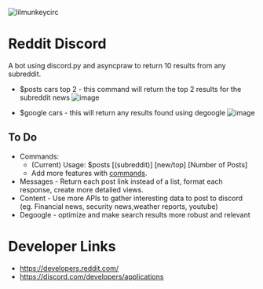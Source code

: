 ![lilmunkeycirc](https://github.com/user-attachments/assets/3a7c7e0e-9501-4ad2-aaeb-64686ce20dd5)

# Reddit Discord
A bot using discord.py and asyncpraw to return 10 results from any subreddit.  
- $posts cars top 2 - this command will return the top 2 results for the subreddit news
![image](https://github.com/user-attachments/assets/5f50ad2c-a133-41d3-a7cd-cff57b2db32e)
  

- $google cars - this will return any results found using degoogle
![image](https://github.com/user-attachments/assets/3f116d24-2845-4c80-a9b4-0626b1d27fe1)


## To Do
- Commands:
  +    (Current) Usage: $posts [(subreddit)] [new/top] [Number of Posts]      
  +    Add more features with [commands](https://discordpy.readthedocs.io/en/latest/ext/commands/commands.html).
- Messages - Return each post link instead of a list, format each response, create more detailed views.
- Content - Use more APIs to gather interesting data to post to discord (eg. Financial news, security news,weather reports, youtube)
- Degoogle - optimize and make search results more robust and relevant

# Developer Links 
- https://developers.reddit.com/
- https://discord.com/developers/applications
